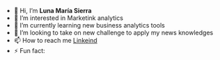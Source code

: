 - 👋 Hi, I’m **Luna María Sierra**
- 👀 I’m interested in Marketink analytics 
- 🌱 I’m currently learning new business analytics tools
- 💞️ I’m looking to take on new challenge to apply my news knowledges
- 📫 How to reach me [Linkeind](https://www.linkedin.com/in/lunamar%C3%ADasierra/)
- ⚡ Fun fact: 

<!---
Sluna18/Sluna18 is a ✨ special ✨ repository because its `README.md` (this file) appears on your GitHub profile.
You can click the Preview link to take a look at your changes.
--->
